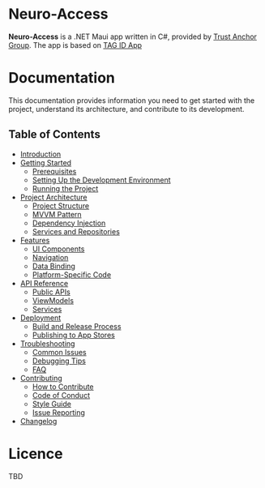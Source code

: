 # Neuro-Access

**Neuro-Access** is a .NET Maui app written in C#, provided by [Trust Anchor Group](https://trustanchorgroup.com/).
The app is based on [TAG ID App](https://github.com/Trust-Anchor-Group/IdApp)

# Documentation

This documentation provides information you need to get started with the project, understand its architecture, and contribute to its development.

## Table of Contents

- [Introduction](#introduction)
- [Getting Started](Content/getting_started.md)
  - [Prerequisites](Content/getting_started.md#prerequisites)
  - [Setting Up the Development Environment](Content/getting_started.md#setting-up-the-development-environment)
  - [Running the Project](Content/getting_started.md#running-the-project)
- [Project Architecture](Content/architecture.md)
  - [Project Structure](Content/architecture.md#project-structure)
  - [MVVM Pattern](Content/architecture.md#mvvm-pattern)
  - [Dependency Injection](Content/architecture.md#dependency-injection)
  - [Services and Repositories](Content/architecture.md#services-and-repositories)
- [Features](features.md)
  - [UI Components](features.md#ui-components)
  - [Navigation](features.md#navigation)
  - [Data Binding](features.md#data-binding)
  - [Platform-Specific Code](features.md#platform-specific-code)
- [API Reference](api_reference.md)
  - [Public APIs](api_reference.md#public-apis)
  - [ViewModels](api_reference.md#viewmodels)
  - [Services](api_reference.md#services)
- [Deployment](deployment.md)
  - [Build and Release Process](deployment.md#build-and-release-process)
  - [Publishing to App Stores](deployment.md#publishing-to-app-stores)
- [Troubleshooting](troubleshooting.md)
  - [Common Issues](troubleshooting.md#common-issues)
  - [Debugging Tips](troubleshooting.md#debugging-tips)
  - [FAQ](troubleshooting.md#faq)
- [Contributing](contributing.md)
  - [How to Contribute](contributing.md#how-to-contribute)
  - [Code of Conduct](contributing.md#code-of-conduct)
  - [Style Guide](contributing.md#style-guide)
  - [Issue Reporting](contributing.md#issue-reporting)
- [Changelog](changelog.md)

# Licence

TBD
